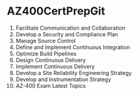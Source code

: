 # AZ400CertPrepGit
1. Facilitate Communication and Collaboration
2. Develop a Security and Compliance Plan
3. Manage Source Control
4. Define and Implement Continuous Integration
5. Optimize Build Pipelines
6. Design Continuous Delivery
7. Implement Continuous Delivery
8. Develop a Site Reliability Engineering Strategy
9. Develop and Instrumentation Strategy
10. AZ-400 Exam Latest Topics
